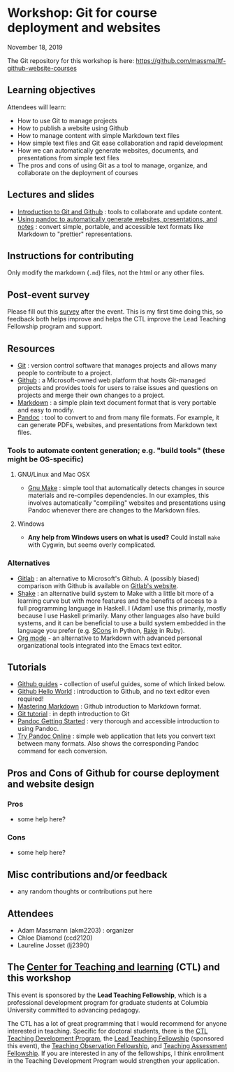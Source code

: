 Workshop: Git for course deployment and websites
================================================

November 18, 2019

The Git repository for this workshop is here:
<https://github.com/massma/ltf-github-website-courses>

Learning objectives
-------------------

Attendees will learn:

-   How to use Git to manage projects
-   How to publish a website using Github
-   How to manage content with simple Markdown text files
-   How simple text files and Git ease collaboration and
    rapid development
-   How we can automatically generate websites, documents, and
    presentations from simple text files
-   The pros and cons of using Git as a tool to manage, organize, and
    collaborate on the deployment of courses

Lectures and slides
-------------------

-   [Introduction to Git and
    Github](lectures/git-github/intro-git-github.html) : tools to
    collaborate and update content.
-   [Using pandoc to automatically generate websites, presentations, and
    notes](lectures/pandoc-website/generate-materials.html) : convert
    simple, portable, and accessible text formats like Markdown to
    "prettier" representations.

Instructions for contributing
-----------------------------

Only modify the markdown (`.md`) files, not the html or any other files.

Post-event survey
-----------------

Please fill out this
[survey](https://columbiactl.co1.qualtrics.com/jfe/form/SV_0GtCnIhJRtbHx7D)
after the event. This is my first time doing this, so feedback both
helps improve and helps the CTL improve the Lead Teaching Fellowship
program and support.

Resources
---------

-   [Git](https://git-scm.com/) : version control software that manages
    projects and allows many people to contribute to a project.
-   [Github](https://github.com/) : a Microsoft-owned web platform that
    hosts Git-managed projects and provides tools for users to raise
    issues and questions on projects and merge their own changes to
    a project.
-   [Markdown](https://en.wikipedia.org/wiki/Markdown) : a simple plain
    text document format that is very portable and easy to modify.
-   [Pandoc](https://pandoc.org/) : tool to convert to and from many
    file formats. For example, it can generate PDFs, websites, and
    presentations from Markdown text files.

### Tools to automate content generation; e.g. "build tools" (these might be OS-specific)

1.  GNU/Linux and Mac OSX

    -   [Gnu Make](https://www.gnu.org/software/make/) : simple tool
        that automatically detects changes in source materials and
        re-compiles dependencies. In our examples, this involves
        automatically "compiling" websites and presentations using
        Pandoc whenever there are changes to the Markdown files.

2.  Windows

    -   **Any help from Windows users on what is used?** Could install
        `make` with Cygwin, but seems overly complicated.

### Alternatives

-   [Gitlab](https://about.gitlab.com/) : an alternative to
    Microsoft's Github. A (possibly biased) comparison with Github is
    available on [Gitlab's
    website](https://about.gitlab.com/devops-tools/github-vs-gitlab.html).
-   [Shake](https://shakebuild.com/) : an alternative build system to
    Make with a little bit more of a learning curve but with more
    features and the benefits of access to a full programming language
    in Haskell. I (Adam) use this primarily, mostly because I use
    Haskell primarily. Many other languages also have build systems, and
    it can be beneficial to use a build system embedded in the language
    you prefer (e.g. [SCons](https://scons.org/) in Python,
    [Rake](https://ruby.github.io/rake/) in Ruby).
-   [Org mode](https://orgmode.org/) - an alternative to Markdown with
    advanced personal organizational tools integrated into the Emacs
    text editor.

Tutorials
---------

-   [Github guides](https://guides.github.com/) - collection of useful
    guides, some of which linked below.
-   [Github Hello
    World](https://guides.github.com/activities/hello-world/) :
    introduction to Github, and no text editor even required!
-   [Mastering
    Markdown](https://guides.github.com/features/mastering-markdown/) :
    Github introduction to Markdown format.
-   [Git tutorial](https://git-scm.com/docs/gittutorial) : in depth
    introduction to Git
-   [Pandoc Getting Started](https://pandoc.org/getting-started.html) :
    very thorough and accessible introduction to using Pandoc.
-   [Try Pandoc Online](https://pandoc.org/try/) : simple web
    application that lets you convert text between many formats. Also
    shows the corresponding Pandoc command for each conversion.

Pros and Cons of Github for course deployment and website design
----------------------------------------------------------------

### Pros

-   some help here?

### Cons

-   some help here?

Misc contributions and/or feedback
----------------------------------

-   any random thoughts or contributions put here

Attendees
---------

-   Adam Massmann (akm2203) : organizer
-   Chloe Diamond (ccd2120)
-   Laureline Josset (lj2390)


The [Center for Teaching and learning](https://ctl.columbia.edu/) (CTL) and this workshop
-----------------------------------------------------------------------------------------

This event is sponsored by the **Lead Teaching Fellowship**, which is a
professional development program for graduate students at Columbia
University committed to advancing pedagogy.

The CTL has a lot of great programming that I would recommend for anyone
interested in teaching. Specific for doctoral students, there is the
[CTL Teaching Development
Program](https://ctl.columbia.edu/graduate-instructors/programs-for-graduate-students/ctl-teaching-development-program/),
the [Lead Teaching
Fellowship](https://ctl.columbia.edu/graduate-instructors/opportunities-for-graduate-students/lead-teaching-fellows/)
(sponsored this event), the [Teaching Observation
Fellowship](https://ctl.columbia.edu/graduate-instructors/opportunities-for-graduate-students/teaching-observation-fellows/),
and [Teaching Assessment
Fellowship](https://ctl.columbia.edu/graduate-instructors/opportunities-for-graduate-students/teaching-assessment-fellows/).
If you are interested in any of the fellowships, I think enrollment in
the Teaching Development Program would strengthen your application.
